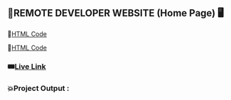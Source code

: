 ## 🎯REMOTE DEVELOPER WEBSITE (Home Page) 🖥️

📌[HTML Code](./index.html)

📌[HTML Code](./style.css)

### 🎟️[Live Link](https://abhinandan411.github.io/Remote-Developer-Geekathon/Abhinandan%20capt.%20%20(%20Home%20Page)/index.html) 


### 💥Project Output :  
